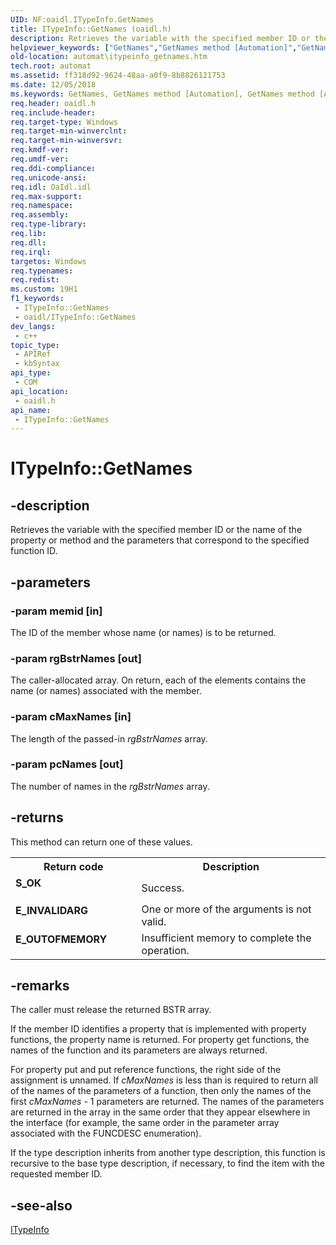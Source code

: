 ```yaml
---
UID: NF:oaidl.ITypeInfo.GetNames
title: ITypeInfo::GetNames (oaidl.h)
description: Retrieves the variable with the specified member ID or the name of the property or method and the parameters that correspond to the specified function ID.
helpviewer_keywords: ["GetNames","GetNames method [Automation]","GetNames method [Automation]","ITypeInfo interface","ITypeInfo interface [Automation]","GetNames method","ITypeInfo.GetNames","ITypeInfo::GetNames","_oa96_ITypeInfo_GetNames","automat.itypeinfo_getnames","oaidl/ITypeInfo::GetNames"]
old-location: automat\itypeinfo_getnames.htm
tech.root: automat
ms.assetid: ff318d92-9624-48aa-a0f9-8b8826121753
ms.date: 12/05/2018
ms.keywords: GetNames, GetNames method [Automation], GetNames method [Automation],ITypeInfo interface, ITypeInfo interface [Automation],GetNames method, ITypeInfo.GetNames, ITypeInfo::GetNames, _oa96_ITypeInfo_GetNames, automat.itypeinfo_getnames, oaidl/ITypeInfo::GetNames
req.header: oaidl.h
req.include-header: 
req.target-type: Windows
req.target-min-winverclnt: 
req.target-min-winversvr: 
req.kmdf-ver: 
req.umdf-ver: 
req.ddi-compliance: 
req.unicode-ansi: 
req.idl: OaIdl.idl
req.max-support: 
req.namespace: 
req.assembly: 
req.type-library: 
req.lib: 
req.dll: 
req.irql: 
targetos: Windows
req.typenames: 
req.redist: 
ms.custom: 19H1
f1_keywords:
 - ITypeInfo::GetNames
 - oaidl/ITypeInfo::GetNames
dev_langs:
 - c++
topic_type:
 - APIRef
 - kbSyntax
api_type:
 - COM
api_location:
 - oaidl.h
api_name:
 - ITypeInfo::GetNames
---
```


# ITypeInfo::GetNames


## -description

Retrieves the variable with the specified member ID or the name of the property or method and the parameters that correspond to the specified function ID.

## -parameters

### -param memid [in]

The ID of the member whose name (or names) is to be returned.

### -param rgBstrNames [out]

The caller-allocated array. On return, each of the elements contains the name (or names) associated with the member.

### -param cMaxNames [in]

The length of the passed-in <i>rgBstrNames</i> array.

### -param pcNames [out]

The number of names in the <i>rgBstrNames</i> array.

## -returns

This method can return one of these values.

<table>
<tr>
<th>Return code</th>
<th>Description</th>
</tr>
<tr>
<td width="40%">
<dl>
<dt><b>S_OK
</b></dt>
</dl>
</td>
<td width="60%">
Success.

</td>
</tr>
<tr>
<td width="40%">
<dl>
<dt><b>E_INVALIDARG
</b></dt>
</dl>
</td>
<td width="60%">
One or more of the arguments is not valid.

</td>
</tr>
<tr>
<td width="40%">
<dl>
<dt><b>E_OUTOFMEMORY
</b></dt>
</dl>
</td>
<td width="60%">
Insufficient memory to complete the operation.

</td>
</tr>
</table>

## -remarks

The caller must release the returned BSTR array.



If the member ID identifies a property that is implemented with property functions, the property name is returned. For property get functions, the names of the function and its parameters are always returned.



For property put and put reference functions, the right side of the assignment is unnamed. If <i>cMaxNames</i> is less than is required to return all of the names of the parameters of a function, then only the names of the first <i>cMaxNames</i> - 1 parameters are returned. The names of the parameters are returned in the array in the same order that they appear elsewhere in the interface (for example, the same order in the parameter array associated with the FUNCDESC enumeration).



If the type description inherits from another type description, this function is recursive to the base type description, if necessary, to find the item with the requested member ID.

## -see-also

<a href="/previous-versions/windows/desktop/api/oaidl/nn-oaidl-itypeinfo">ITypeInfo</a>

